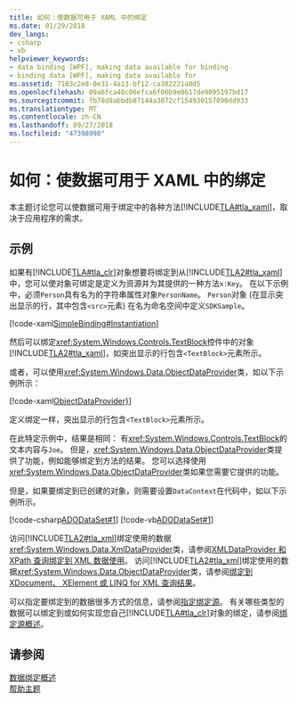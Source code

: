 ```yaml
---
title: 如何：使数据可用于 XAML 中的绑定
ms.date: 01/29/2018
dev_langs:
- csharp
- vb
helpviewer_keywords:
- data binding [WPF], making data available for binding
- binding data [WPF], making data available for
ms.assetid: 7103c2e8-0e31-4a13-bf12-ca382221a8d5
ms.openlocfilehash: 09a6fca48c06efca6f06b9e0617de9095197bd17
ms.sourcegitcommit: fb78d8abbdb87144a3872cf154930157090dd933
ms.translationtype: MT
ms.contentlocale: zh-CN
ms.lasthandoff: 09/27/2018
ms.locfileid: "47398990"
---
```

# <a name="how-to-make-data-available-for-binding-in-xaml"></a>如何：使数据可用于 XAML 中的绑定
本主题讨论您可以使数据可用于绑定中的各种方法[!INCLUDE[TLA#tla_xaml](../../../../includes/tlasharptla-xaml-md.md)]，取决于应用程序的需求。  
  
## <a name="example"></a>示例  
 如果有[!INCLUDE[TLA#tla_clr](../../../../includes/tlasharptla-clr-md.md)]对象想要将绑定到从[!INCLUDE[TLA2#tla_xaml](../../../../includes/tla2sharptla-xaml-md.md)]中，您可以使对象可绑定是定义为资源并为其提供的一种方法`x:Key`。 在以下示例中，必须`Person`具有名为的字符串属性对象`PersonName`。 `Person`对象 (在显示突出显示的行，其中包含`<src>`元素) 在名为命名空间中定义`SDKSample`。  
  
 [!code-xaml[SimpleBinding#Instantiation](../../../../samples/snippets/csharp/VS_Snippets_Wpf/SimpleBinding/CSharp/Page1.xaml?highlight=9,37)]  
  
 然后可以绑定<xref:System.Windows.Controls.TextBlock>控件中的对象[!INCLUDE[TLA2#tla_xaml](../../../../includes/tla2sharptla-xaml-md.md)]，如突出显示的行包含`<TextBlock>`元素所示。 
  
 或者，可以使用<xref:System.Windows.Data.ObjectDataProvider>类，如以下示例所示：  
  
 [!code-xaml[ObjectDataProvider}](../../../../samples/snippets/visualbasic/VS_Snippets_Wpf/SimpleBinding/VisualBasic/Page1.xaml?highlight=10-14,42)]  
  
 定义绑定一样，突出显示的行包含`<TextBlock>`元素所示。  
  
 在此特定示例中，结果是相同： 有<xref:System.Windows.Controls.TextBlock>的文本内容与`Joe`。 但是，<xref:System.Windows.Data.ObjectDataProvider>类提供了功能，例如能够绑定到方法的结果。 您可以选择使用<xref:System.Windows.Data.ObjectDataProvider>类如果您需要它提供的功能。  
  
 但是，如果要绑定到已创建的对象，则需要设置`DataContext`在代码中，如以下示例所示。  
  
 [!code-csharp[ADODataSet#1](../../../../samples/snippets/csharp/VS_Snippets_Wpf/ADODataSet/CSharp/Window1.xaml.cs#1)]
 [!code-vb[ADODataSet#1](../../../../samples/snippets/visualbasic/VS_Snippets_Wpf/ADODataSet/VisualBasic/Window1.xaml.vb#1)]  
  
 访问[!INCLUDE[TLA2#tla_xml](../../../../includes/tla2sharptla-xml-md.md)]绑定使用的数据<xref:System.Windows.Data.XmlDataProvider>类，请参阅[XMLDataProvider 和 XPath 查询绑定到 XML 数据使用](../../../../docs/framework/wpf/data/how-to-bind-to-xml-data-using-an-xmldataprovider-and-xpath-queries.md)。 访问[!INCLUDE[TLA2#tla_xml](../../../../includes/tla2sharptla-xml-md.md)]绑定使用的数据<xref:System.Windows.Data.ObjectDataProvider>类，请参阅[绑定到 XDocument、 XElement 或 LINQ for XML 查询结果](../../../../docs/framework/wpf/data/how-to-bind-to-xdocument-xelement-or-linq-for-xml-query-results.md)。  
  
 可以指定要绑定到的数据很多方式的信息，请参阅[指定绑定源](../../../../docs/framework/wpf/data/how-to-specify-the-binding-source.md)。 有关哪些类型的数据可以绑定到或如何实现您自己[!INCLUDE[TLA#tla_clr](../../../../includes/tlasharptla-clr-md.md)]对象的绑定，请参阅[绑定源概述](../../../../docs/framework/wpf/data/binding-sources-overview.md)。  
  
## <a name="see-also"></a>请参阅  
 [数据绑定概述](../../../../docs/framework/wpf/data/data-binding-overview.md)  
 [帮助主题](../../../../docs/framework/wpf/data/data-binding-how-to-topics.md)
